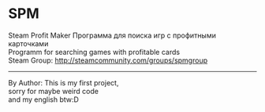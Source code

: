# SPM  
Steam Profit Maker
Программа для поиска игр с профитными карточками  
Programm for searching games with profitable cards  
Steam Group: 
http://steamcommunity.com/groups/spmgroup  
  
  
  
*****************************
By Author:
This is my first project,  
sorry for maybe weird code  
and my english btw:D  
